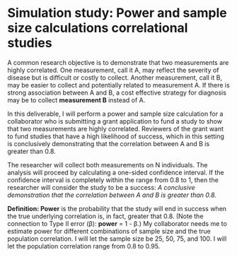 Simulation study: Power and sample size calculations correlational studies
==========================================================================

A common research objective is to demonstrate that two measurements are
highly correlated. One measurement, call it A, may reflect the severity
of disease but is difficult or costly to collect. Another measurement,
call it B, may be easier to collect and potentially related to
measurement A. If there is strong association between A and B, a cost
effective strategy for diagnosis may be to collect **measurement B** instead
of A.

In this deliverable, I will perform a power and sample size
calculation for a collaborator who is submitting a grant application to
fund a study to show that two measurements are highly correlated.
Reviewers of the grant want to fund studies that have a high likelihood
of success, which in this setting is conclusively demonstrating that the
correlation between A and B is greater than 0.8.

The researcher will collect both measurements on N individuals. The
analysis will proceed by calculating a one-sided confidence interval. If
the confidence interval is completely within the range from 0.8 to 1,
then the researcher will consider the study to be a success: _A
conclusive demonstration that the correlation between A and B is greater
than 0.8._

**Definition: Power** is the probability that the study will end in success when the
true underlying correlation is, in fact, greater that 0.8. (Note the
connection to Type II error (β): **power** = 1 - β.) My collaborator
needs me to estimate power for different combinations of sample size
and the true population correlation. I will let the sample size be 25, 50, 75,
and 100. I will let the population correlation range from 0.8 to 0.95.

